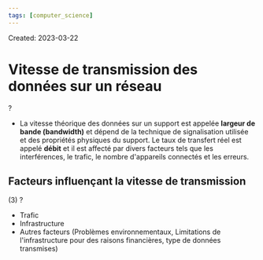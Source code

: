 ```yaml
---
tags: [computer_science] 
---
```

Created: 2023-03-22

# Vitesse de transmission des données sur un réseau
?
- La vitesse théorique des données sur un support est appelée **largeur de bande (bandwidth)** et dépend de la technique de signalisation utilisée et des propriétés physiques du support. Le taux de transfert réel est appelé **débit** et il est affecté par divers facteurs tels que les interférences, le trafic, le nombre d'appareils connectés et les erreurs.
<!--SR:!2024-02-20,176,210-->

## Facteurs influençant la vitesse de transmission
(3)
?
- Trafic
- Infrastructure
- Autres facteurs (Problèmes environnementaux, Limitations de l'infrastructure pour des raisons financières, type de données transmises)
<!--SR:!2023-09-30,53,210-->